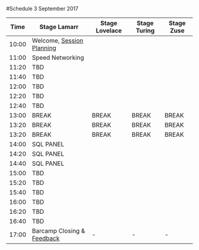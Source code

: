 #Schedule 3 September 2017

Time | Stage Lamarr | Stage Lovelace | Stage Turing | Stage Zuse | 
-----|--------------|----------------|--------------|------------|
10:00  | Welcome, [Session Planning](schedule.md) |  |  | 
11:00  | Speed Networking | | |  
11:20  | TBD  | | |  
11:40  | TBD | | |  
12:00  | TBD | | |  
12:20  | TBD | | |  
12:40  | TBD | | |  
13:00  | BREAK     | BREAK | BREAK | BREAK 
13:20  | BREAK     | BREAK | BREAK | BREAK 
13:20  | BREAK     | BREAK | BREAK | BREAK 
14:00  | SQL PANEL | | |  
14:20  | SQL PANEL | | |  
14:40  | SQL PANEL | | |  
15:00  | TBD | | |  
15:20  | TBD | | |  
15:40  | TBD | | |  
16:00  | TBD | | |  
16:20  | TBD | | |  
16:40  | TBD | | |  
17:00  | Barcamp Closing & [Feedback](feedback.md)  | - | - | -

